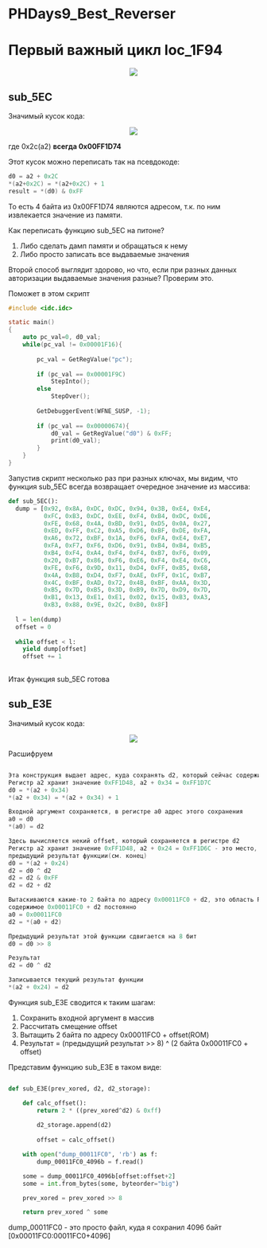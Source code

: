 # PHDays9_Best_Reverser

# Первый важный цикл loc_1F94 #


<p align="center">
	<img src="https://github.com/mgayanov/PHDays9_Best_Reverser/blob/master/img/loc_1F94_1.png">
</p>

## sub_5EC ##

Значимый кусок кода:

<p align="center">
<img src="https://github.com/mgayanov/PHDays9_Best_Reverser/blob/master/img/sub_5EC.png">
</p>

где 0x2c(a2) **всегда 0x00FF1D74**

Этот кусок можно переписать так на псевдокоде:

```c
d0 = a2 + 0x2C
*(a2+0x2C) = *(a2+0x2C) + 1
result = *(d0) & 0xFF
```

То есть 4 байта из 0x00FF1D74 являются адресом, т.к. по ним извлекается значение из памяти.

Как переписать функцию sub_5EC на питоне?

1. Либо сделать дамп памяти и обращаться к нему
2. Либо просто записать все выдаваемые значения

Второй способ выглядит здорово, но что, если при разных данных авторизации выдаваемые значения разные?
Проверим это.

Поможет в этом скрипт

```c
#include <idc.idc>

static main()
{
    auto pc_val=0, d0_val;
    while(pc_val != 0x00001F16){
        
        pc_val = GetRegValue("pc");
        
        if (pc_val == 0x00001F9C)
            StepInto();
        else
            StepOver();
            
        GetDebuggerEvent(WFNE_SUSP, -1);
    
        if (pc_val == 0x00000674){
            d0_val = GetRegValue("d0") & 0xFF;
            print(d0_val);
        }
    }
}
```

Запустив скрипт несколько раз при разных ключах, мы видим, что функция sub_5EC всегда возвращает очередное значение из массива:

```python
def sub_5EC():
  dump = [0x92, 0x8A, 0xDC, 0xDC, 0x94, 0x3B, 0xE4, 0xE4,
          0xFC, 0xB3, 0xDC, 0xEE, 0xF4, 0xB4, 0xDC, 0xDE,
          0xFE, 0x68, 0x4A, 0xBD, 0x91, 0xD5, 0x0A, 0x27,
          0xED, 0xFF, 0xC2, 0xA5, 0xD6, 0xBF, 0xDE, 0xFA,
          0xA6, 0x72, 0xBF, 0x1A, 0xF6, 0xFA, 0xE4, 0xE7,
          0xFA, 0xF7, 0xF6, 0xD6, 0x91, 0xB4, 0xB4, 0xB5,
          0xB4, 0xF4, 0xA4, 0xF4, 0xF4, 0xB7, 0xF6, 0x09,
          0x20, 0xB7, 0x86, 0xF6, 0xE6, 0xF4, 0xE4, 0xC6,
          0xFE, 0xF6, 0x9D, 0x11, 0xD4, 0xFF, 0xB5, 0x68,
          0x4A, 0xB8, 0xD4, 0xF7, 0xAE, 0xFF, 0x1C, 0xB7,
          0x4C, 0xBF, 0xAD, 0x72, 0x4B, 0xBF, 0xAA, 0x3D,
          0xB5, 0x7D, 0xB5, 0x3D, 0xB9, 0x7D, 0xD9, 0x7D,
          0xB1, 0x13, 0xE1, 0xE1, 0x02, 0x15, 0xB3, 0xA3,
          0xB3, 0x88, 0x9E, 0x2C, 0xB0, 0x8F]
          
  l = len(dump)
  offset = 0
  
  while offset < l:
    yield dump[offset]
    offset += 1
  
```

Итак функция sub_5EC готова

## sub_E3E ##

Значимый кусок кода:

<p align="center">
<img src="https://github.com/mgayanov/PHDays9_Best_Reverser/blob/master/img/sub_E3E_1.png">
</p>

Расшифруем

```c

Эта конструкция выдает адрес, куда сохранять d2, который сейчас содержит входной аргумент
Регистр a2 хранит значение 0xFF1D48, a2 + 0x34 = 0xFF1D7C
d0 = *(a2 + 0x34)
*(a2 + 0x34) = *(a2 + 0x34) + 1

Входной аргумент сохраняется, в регистре a0 адрес этого сохранения
a0 = d0
*(a0) = d2

Здесь вычисляется некий offset, который сохраняется в регистре d2
Регистр a2 хранит значение 0xFF1D48, a2 + 0x24 = 0xFF1D6C - это место, где хранится
предыдущий результат функции(см. конец)
d0 = *(a2 + 0x24)
d2 = d0 ^ d2
d2 = d2 & 0xFF
d2 = d2 + d2

Вытаскиваются какие-то 2 байта по адресу 0x00011FC0 + d2, это область ROM, поэтому
содержимое 0x00011FC0 + d2 постоянно
a0 = 0x00011FC0
d2 = *(a0 + d2)

Предыдущий результат этой функции сдвигается на 8 бит
d0 = d0 >> 8

Результат
d2 = d0 ^ d2

Записывается текущий результат функции
*(a2 + 0x24) = d2
```

Функция sub_E3E сводится к таким шагам:
1. Сохранить входной аргумент в массив
2. Рассчитать смещение offset
3. Вытащить 2 байта по адресу 0x00011FC0 + offset(ROM)
4. Результат = (предыдущий результат >> 8) ^ (2 байта 0x00011FC0 + offset)

Представим функцию sub_E3E в таком виде:

```python

def sub_E3E(prev_xored, d2, d2_storage):

	def calc_offset():
		return 2 * ((prev_xored^d2) & 0xff)
        
    	d2_storage.append(d2)
    
    	offset = calc_offset()

	with open("dump_00011FC0", 'rb') as f:
		dump_00011FC0_4096b = f.read()

	some = dump_00011FC0_4096b[offset:offset+2]
	some = int.from_bytes(some, byteorder="big")

	prev_xored = prev_xored >> 8

	return prev_xored ^ some

```

dump_00011FC0 - это просто файл, куда я сохранил 4096 байт [0x00011FC0:00011FC0+4096]



